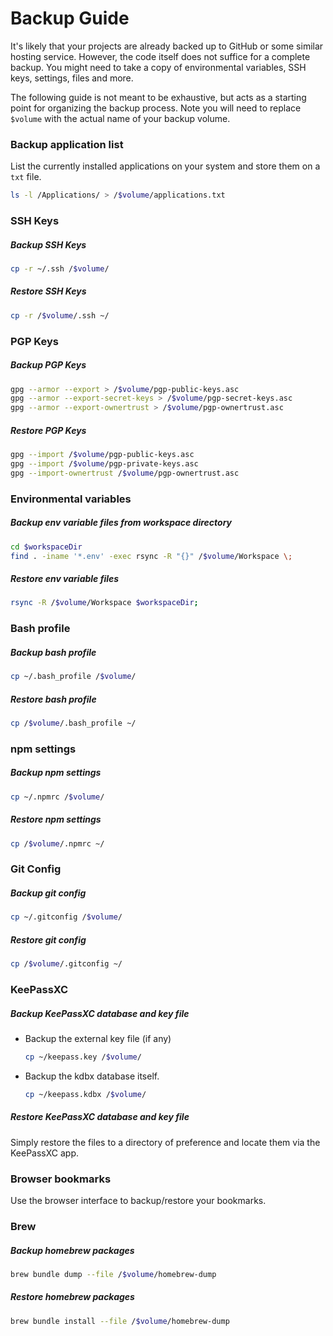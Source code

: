 # Backup Guide

It's likely that your projects are already backed up to GitHub or some similar hosting service. However, the code itself does not suffice for a complete backup. You might need to take a copy of environmental variables, SSH keys, settings, files and more.

The following guide is not meant to be exhaustive, but acts as a starting point for organizing the backup process. Note you will need to replace `$volume` with the actual name of your backup volume.

### Backup application list

List the currently installed applications on your system and store them on a `txt` file.

```bash
ls -l /Applications/ > /$volume/applications.txt
```

### SSH Keys

##### Backup SSH Keys

```bash
cp -r ~/.ssh /$volume/
```

##### Restore SSH Keys

```bash
cp -r /$volume/.ssh ~/
```

### PGP Keys

##### Backup PGP Keys

```bash
gpg --armor --export > /$volume/pgp-public-keys.asc
gpg --armor --export-secret-keys > /$volume/pgp-secret-keys.asc
gpg --armor --export-ownertrust > /$volume/pgp-ownertrust.asc
```

##### Restore PGP Keys

```bash
gpg --import /$volume/pgp-public-keys.asc
gpg --import /$volume/pgp-private-keys.asc
gpg --import-ownertrust /$volume/pgp-ownertrust.asc
```

### Environmental variables

##### Backup env variable files from workspace directory

```bash
cd $workspaceDir
find . -iname '*.env' -exec rsync -R "{}" /$volume/Workspace \;
```

##### Restore env variable files

```bash
rsync -R /$volume/Workspace $workspaceDir;
```

### Bash profile

##### Backup bash profile

```bash
cp ~/.bash_profile /$volume/
```

##### Restore bash profile

```bash
cp /$volume/.bash_profile ~/
```

### npm settings

##### Backup npm settings

```bash
cp ~/.npmrc /$volume/
```

##### Restore npm settings

```bash
cp /$volume/.npmrc ~/
```

### Git Config

##### Backup git config

```bash
cp ~/.gitconfig /$volume/
```

##### Restore git config

```bash
cp /$volume/.gitconfig ~/
```

### KeePassXC

##### Backup KeePassXC database and key file

- Backup the external key file (if any)

  ```bash
  cp ~/keepass.key /$volume/
  ```

- Backup the kdbx database itself.

  ```bash
  cp ~/keepass.kdbx /$volume/
  ```

##### Restore KeePassXC database and key file

Simply restore the files to a directory of preference and locate them via the KeePassXC app.

### Browser bookmarks

Use the browser interface to backup/restore your bookmarks.

### Brew

##### Backup homebrew packages

```bash
brew bundle dump --file /$volume/homebrew-dump
```

##### Restore homebrew packages

```bash
brew bundle install --file /$volume/homebrew-dump
```
